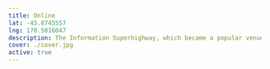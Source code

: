 ```yaml
---
title: Online
lat: -45.8745557
lng: 170.5016047
description: The Information Superhighway, which became a popular venue during the 2020 Coronavirus pandemic.
cover: ./cover.jpg
active: true
---
```


